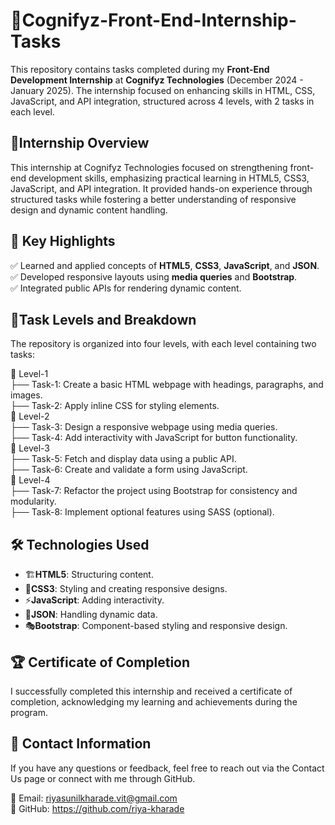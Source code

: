 # 🚀Cognifyz-Front-End-Internship-Tasks  
This repository contains tasks completed during my **Front-End Development Internship** at **Cognifyz Technologies** (December 2024 - January 2025). The internship focused on enhancing skills in HTML, CSS, JavaScript, and API integration, structured across 4 levels, with 2 tasks in each level.  

## 📌Internship Overview  
This internship at Cognifyz Technologies focused on strengthening front-end development skills, emphasizing practical learning in HTML5, CSS3, JavaScript, and API integration. It provided hands-on experience through structured tasks while fostering a better understanding of responsive design and dynamic content handling.

## 🌟 Key Highlights  
✅ Learned and applied concepts of **HTML5**, **CSS3**, **JavaScript**, and **JSON**.  
✅ Developed responsive layouts using **media queries** and **Bootstrap**.  
✅ Integrated public APIs for rendering dynamic content.  

## 📂Task Levels and Breakdown  
The repository is organized into four levels, with each level containing two tasks:  

📂 Level-1  
   ├── Task-1: Create a basic HTML webpage with headings, paragraphs, and images.  
   ├── Task-2: Apply inline CSS for styling elements.  
📂 Level-2  
   ├── Task-3: Design a responsive webpage using media queries.  
   ├── Task-4: Add interactivity with JavaScript for button functionality.  
📂 Level-3  
   ├── Task-5: Fetch and display data using a public API.  
   ├── Task-6: Create and validate a form using JavaScript.  
📂 Level-4  
   ├── Task-7: Refactor the project using Bootstrap for consistency and modularity.  
   ├── Task-8: Implement optional features using SASS (optional).  


## 🛠 Technologies Used  
- 🏗**HTML5**: Structuring content.  
- 🎨**CSS3**: Styling and creating responsive designs.  
- ⚡**JavaScript**: Adding interactivity.  
- 📜**JSON**: Handling dynamic data.  
- 🎭**Bootstrap**: Component-based styling and responsive design.  

## 🏆 Certificate of Completion  
I successfully completed this internship and received a certificate of completion, acknowledging my learning and achievements during the program.  

## 📩 Contact Information
If you have any questions or feedback, feel free to reach out via the Contact Us page or connect with me through GitHub.

📧 Email: riyasunilkharade.vit@gmail.com<br>
🔗 GitHub: https://github.com/riya-kharade
